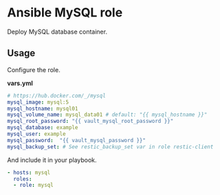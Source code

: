 # Ansible MySQL role

Deploy MySQL database container.

## Usage

Configure the role.

**vars.yml**

```yml
# https://hub.docker.com/_/mysql
mysql_image: mysql:5
mysql_hostname: mysql01
mysql_volume_name: mysql_data01 # default: "{{ mysql_hostname }}"
mysql_root_password: "{{ vault_mysql_root_password }}"
mysql_database: example
mysql_user: example
mysql_password:  "{{ vault_mysql_password }}"
mysql_backup_set: # See restic_backup_set var in role restic-client
```

And include it in your playbook.

```yml
- hosts: mysql
  roles:
  - role: mysql
```
